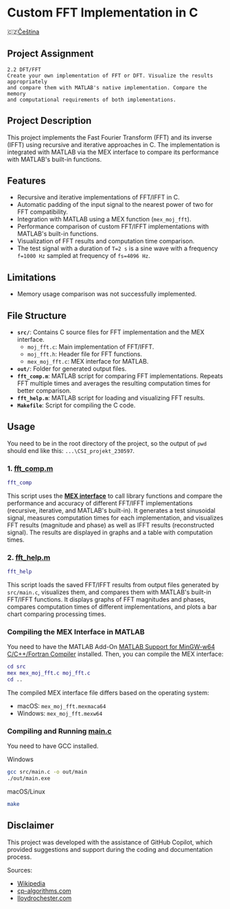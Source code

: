 # Custom FFT Implementation in C
🇨🇿[Čeština](./CSI_projekt_230597/readME-cz.md)
## Project Assignment
```
2.2 DFT/FFT
Create your own implementation of FFT or DFT. Visualize the results appropriately
and compare them with MATLAB's native implementation. Compare the memory
and computational requirements of both implementations.
```

## Project Description
This project implements the Fast Fourier Transform (FFT) and its inverse (IFFT) using recursive and iterative approaches in C. The implementation is integrated with MATLAB via the MEX interface to compare its performance with MATLAB's built-in functions.

## Features
- Recursive and iterative implementations of FFT/IFFT in C.
- Automatic padding of the input signal to the nearest power of two for FFT compatibility.
- Integration with MATLAB using a MEX function (`mex_moj_fft`).
- Performance comparison of custom FFT/IFFT implementations with MATLAB's built-in functions.
- Visualization of FFT results and computation time comparison.
- The test signal with a duration of `T=2 s` is a sine wave with a frequency `f=1000 Hz` sampled at frequency of `fs=4096 Hz`.

## Limitations
- Memory usage comparison was not successfully implemented.

## File Structure
- **`src/`**: Contains C source files for FFT implementation and the MEX interface.
  - `moj_fft.c`: Main implementation of FFT/IFFT.
  - `moj_fft.h`: Header file for FFT functions.
  - `mex_moj_fft.c`: MEX interface for MATLAB.
- **`out/`**: Folder for generated output files.
- **`fft_comp.m`**: MATLAB script for comparing FFT implementations. Repeats FFT multiple times and averages the resulting computation times for better comparison.
- **`fft_help.m`**: MATLAB script for loading and visualizing FFT results.
- **`Makefile`**: Script for compiling the C code.

## Usage
You need to be in the root directory of the project, so the output of `pwd` should end like this: `...\CSI_projekt_230597`.

### 1. **[fft_comp.m](fft_comp.m)**
```matlab
fft_comp
```
This script uses the **[MEX interface](#compiling-and-running-mainc)** to call library functions and compare the performance and accuracy of different FFT/IFFT implementations (recursive, iterative, and MATLAB's built-in). It generates a test sinusoidal signal, measures computation times for each implementation, and visualizes FFT results (magnitude and phase) as well as IFFT results (reconstructed signal). The results are displayed in graphs and a table with computation times.

### 2. **[fft_help.m](fft_help.m)**
```matlab
fft_help
```
This script loads the saved FFT/IFFT results from output files generated by `src/main.c`, visualizes them, and compares them with MATLAB's built-in FFT/IFFT functions. It displays graphs of FFT magnitudes and phases, compares computation times of different implementations, and plots a bar chart comparing processing times.

### Compiling the MEX Interface in MATLAB
You need to have the MATLAB Add-On [MATLAB Support for MinGW-w64 C/C++/Fortran Compiler](https://www.mathworks.com/matlabcentral/fileexchange/52848-matlab-support-for-mingw-w64-c-c-fortran-compiler) installed. Then, you can compile the MEX interface:
```matlab
cd src
mex mex_moj_fft.c moj_fft.c
cd ..
```

The compiled MEX interface file differs based on the operating system:
- macOS: `mex_moj_fft.mexmaca64`
- Windows: `mex_moj_fft.mexw64`

### Compiling and Running [main.c](src/main.c)

You need to have GCC installed.

Windows
```bash
gcc src/main.c -o out/main
./out/main.exe
```

macOS/Linux
```bash
make
```

## Disclaimer
This project was developed with the assistance of GitHub Copilot, which provided suggestions and support during the coding and documentation process.

Sources: 
- [Wikipedia](https://fr.wikipedia.org/wiki/Transformation_de_Fourier_rapide)
- [cp-algorithms.com](https://cp-algorithms.com/algebra/fft.html)
- [lloydrochester.com](https://lloydrochester.com/post/c/example-fft/)
